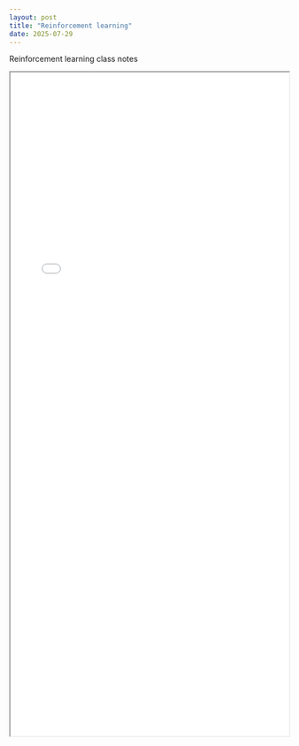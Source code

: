 ```yaml
---
layout: post
title: "Reinforcement learning"
date: 2025-07-29
---
```


Reinforcement learning class notes
<iframe src="{{ site.baseurl }}/assets/files/지능제어.pdf" width="100%" height="1200px"></iframe>
